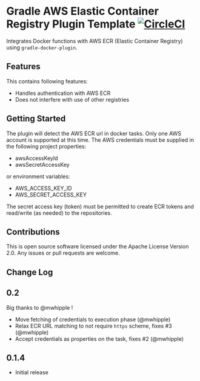 Gradle AWS Elastic Container Registry Plugin Template [![CircleCI](https://circleci.com/bb/double16/gradle-aws-ecr-plugin.svg?style=svg&circle-token=6f261793ab1ee2dd674adb04bb334336eb65f54b)](https://circleci.com/bb/double16/gradle-aws-ecr-plugin)
=====================================================

Integrates Docker functions with AWS ECR (Elastic Container Registry) using `gradle-docker-plugin`.

Features
--------

This contains following features:

  * Handles authentication with AWS ECR
  * Does not interfere with use of other registries

Getting Started
---------------

The plugin will detect the AWS ECR url in docker tasks. Only one AWS account is supported at this time. The AWS credentials must be supplied in the following project properties:

* awsAccessKeyId
* awsSecretAccessKey

or environment variables:

* AWS_ACCESS_KEY_ID
* AWS_SECRET_ACCESS_KEY

The secret access key (token) must be permitted to create ECR tokens and read/write (as needed) to the repositories.

Contributions
-------------

This is open source software licensed under the Apache License Version 2.0.
Any issues or pull requests are welcome.

Change Log
----------
## 0.2
Big thanks to @mwhipple !
- Move fetching of credentials to execution phase (@mwhipple)
- Relax ECR URL matching to not require `https` scheme, fixes #3 (@mwhipple)
- Accept credentials as properties on the task, fixes #2 (@mwhipple)

## 0.1.4
- Initial release
